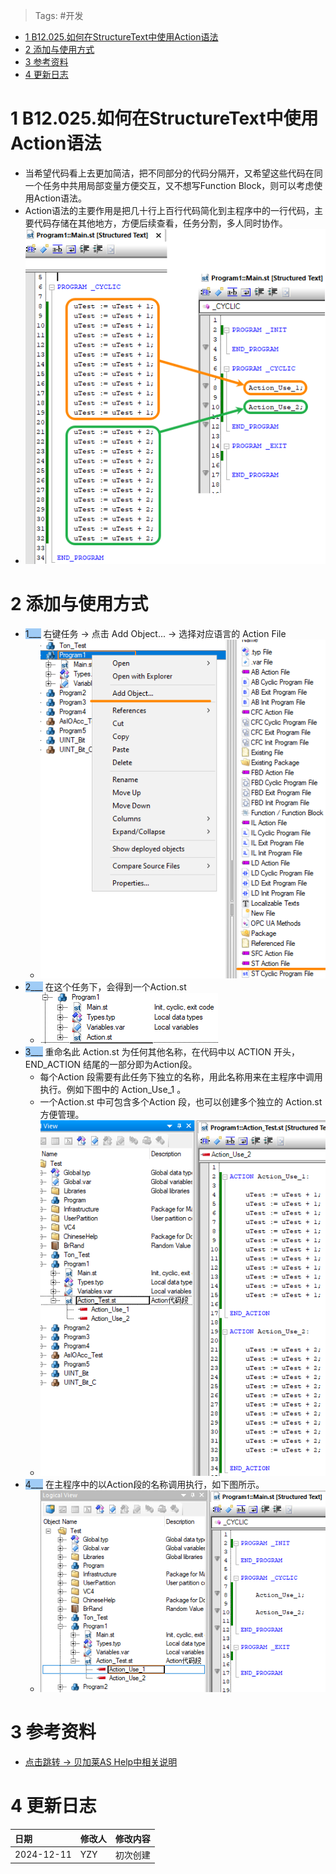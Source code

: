 > Tags: #开发

- [1 B12.025.如何在StructureText中使用Action语法](#_1-b12025%E5%A6%82%E4%BD%95%E5%9C%A8structuretext%E4%B8%AD%E4%BD%BF%E7%94%A8action%E8%AF%AD%E6%B3%95)
- [2 添加与使用方式](#_2-%E6%B7%BB%E5%8A%A0%E4%B8%8E%E4%BD%BF%E7%94%A8%E6%96%B9%E5%BC%8F)
- [3 参考资料](#_3-%E5%8F%82%E8%80%83%E8%B5%84%E6%96%99)
- [4 更新日志](#_4-%E6%9B%B4%E6%96%B0%E6%97%A5%E5%BF%97)

# 1 B12.025.如何在StructureText中使用Action语法

- 当希望代码看上去更加简洁，把不同部分的代码分隔开，又希望这些代码在同一个任务中共用局部变量方便交互，又不想写Function Block，则可以考虑使用Action语法。
- Action语法的主要作用是把几十行上百行代码简化到主程序中的一行代码，主要代码存储在其他地方，方便后续查看，任务分割，多人同时协作。
- ![](FILES/025如何在StructureText中使用Action语法/image-20241211212324490.png)

# 2 添加与使用方式

- <span style="background:#A0CCF6">1___</span> 右键任务 → 点击 Add Object... → 选择对应语言的 Action File
    - ![](FILES/025如何在StructureText中使用Action语法/image-20241211212509282.png)
- <span style="background:#A0CCF6">2___</span> 在这个任务下，会得到一个Action.st
    - ![](FILES/025如何在StructureText中使用Action语法/image-20241211212559943.png)
- <span style="background:#A0CCF6">3___</span> 重命名此 Action.st 为任何其他名称，在代码中以 ACTION 开头，END_ACTION 结尾的一部分即为Action段。
    - 每个Action 段需要有此任务下独立的名称，用此名称用来在主程序中调用执行。例如下图中的 Action_Use_1 。
    - 一个Action.st 中可包含多个Action 段，也可以创建多个独立的 Action.st 方便管理。
    - ![](FILES/025如何在StructureText中使用Action语法/image-20241211212634627.png)
- <span style="background:#A0CCF6">4___</span> 在主程序中的以Action段的名称调用执行，如下图所示。
    - ![](FILES/025如何在StructureText中使用Action语法/image-20241211212931399.png)

# 3 参考资料

- [点击跳转 → 贝加莱AS Help中相关说明](https://help.br-automation.com/#/en/4/programming%2Factions%2Fprogrammingmodel_actions.html)

# 4 更新日志

| 日期                             | 修改人 | 修改内容 |
| :----------------------------- | :-- | :--- |
| 2024-12-11 | YZY | 初次创建 |
